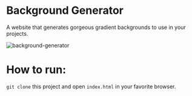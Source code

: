 # Background Generator
A website that generates gorgeous gradient backgrounds to use in your projects.

![background-generator](https://user-images.githubusercontent.com/43278561/138566843-024b7e0e-2861-4c04-b0f5-6cdbfd5947c3.gif)

# How to run:
`git clone` this project and open `index.html` in your favorite browser.
